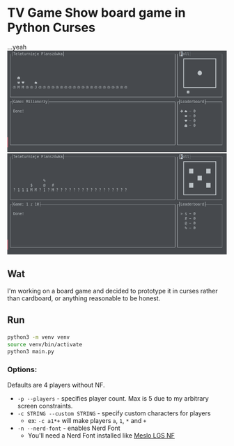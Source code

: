# TV Game Show board game in Python Curses
...yeah
![Example with Nerd Fonts](readme/example_nerdfont.png)
![Example with Nerd Fonts](readme/example_vanilla.png)

## Wat
I'm working on a board game and decided to prototype it in curses rather than cardboard, or anything reasonable to be honest.

## Run
```bash
python3 -m venv venv
source venv/bin/activate
python3 main.py
```
### Options:
Defaults are 4 players without NF.
- `-p --players` - specifies player count. Max is 5 due to my arbitrary screen constraints.
- `-c STRING --custom STRING` - specify custom characters for players
  - ex: `-c a1*+` will make players `a`, `1`, `*` and `+`
- `-n --nerd-font` - enables Nerd Font
  - You'll need a Nerd Font installed like [Meslo LGS NF](https://github.com/romkatv/powerlevel10k/blob/master/font.md)
